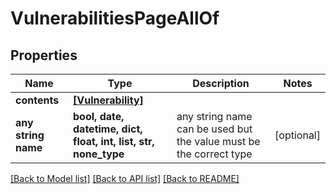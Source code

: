 # VulnerabilitiesPageAllOf


## Properties
Name | Type | Description | Notes
------------ | ------------- | ------------- | -------------
**contents** | [**[Vulnerability]**](Vulnerability.md) |  | 
**any string name** | **bool, date, datetime, dict, float, int, list, str, none_type** | any string name can be used but the value must be the correct type | [optional]

[[Back to Model list]](../README.md#documentation-for-models) [[Back to API list]](../README.md#documentation-for-api-endpoints) [[Back to README]](../README.md)


